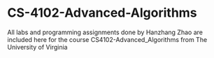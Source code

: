# CS-4102-Advanced-Algorithms
All labs and programming assignments done by Hanzhang Zhao are included here for the course CS4102-Advanced_Algorithms from The University of Virginia
